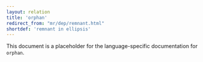 ```yaml
---
layout: relation
title: 'orphan'
redirect_from: "mr/dep/remnant.html"
shortdef: 'remnant in ellipsis'
---
```


This document is a placeholder for the language-specific documentation
for `orphan`.
